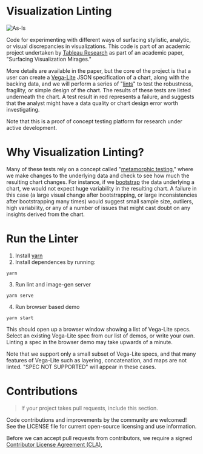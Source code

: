# Visualization Linting

![As-Is](https://img.shields.io/badge/Support%20Level-As--Is-e8762c.svg)

Code for experimenting with different ways of surfacing stylistic, analytic, or visual discrepancies in visualizations. This code is part of an academic project undertaken by [Tableau Research](http://research.tableau.com) as part of an academic paper, "Surfacing Visualization Mirages."

More details are available in the paper, but the core of the project is that a user can create a [Vega-Lite](https://vega.github.io/vega-lite/) JSON specification of a chart, along with the backing data, and we will perform a series of "[lints](https://en.wikipedia.org/wiki/Lint_(software))" to test the robustness, fragility, or simple design of the chart. The results of these tests are listed underneath the chart. A test result in red represents a failure, and suggests that the analyst might have a data quality or chart design error worth investigating.

Note that this is a proof of concept testing platform for research under active development.

# Why Visualization Linting?

 Many of these tests rely on a concept called "[metamorphic testing](https://en.wikipedia.org/wiki/Metamorphic_testing)," where we make changes to the underlying data and check to see how much the resulting chart changes. For instance, if we [bootstrap](https://en.wikipedia.org/wiki/Bootstrapping_(statistics)) the data underlying a chart, we would not expect huge variability in the resulting chart. A failure in this case (a large visual change after bootstrapping, or large inconsistencies after bootstrapping many times) would suggest small sample size, outliers, high variability, or any of a number of issues that might cast doubt on any insights derived from the chart.

# Run the Linter

1. Install [yarn](https://yarnpkg.com/lang/en/)
2. Install dependences by running:

```
yarn
```

3. Run lint and image-gen server

```
yarn serve
```

4. Run browser based demo

```
yarn start
```

This should open up a browser window showing a list of Vega-Lite specs. Select an existing Vega-Lite spec from our list of demos, or write your own. Linting a spec in the browser demo may take upwards of a minute.

Note that we support only a small subset of Vega-Lite specs, and that many features of Vega-Lite such as layering, concatenation, and maps are not linted. "SPEC NOT SUPPORTED" will appear in these cases.

# Contributions

> If your project takes pull requests, include this section.

Code contributions and improvements by the community are welcomed!
See the LICENSE file for current open-source licensing and use information.

Before we can accept pull requests from contributors, we require a signed [Contributor License Agreement (CLA)](http://tableau.github.io/contributing.html),
